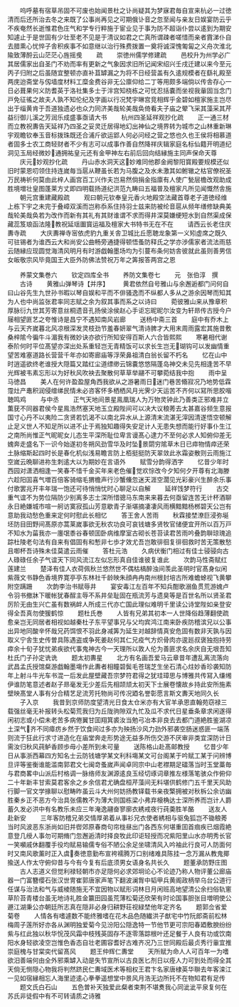 <!-- { "loadSidebar": true } -->
　　呜呼墓有宿草吊固不可废也始闻景杜之讣尚疑其为梦寐君毎自宣来杭必一过徳清而后还所治去冬之来既了公事尚再见之可期俄讣音之忽至闻与亲友日娱宴防云乎不疾奄然长逝惟君色庄气和学专行粹施于宦业见于事为防不超诣仆尝以逺到为期安知遽止于是世固有少壮至老不见是于清议如君之亡真所谓疎者嗟惜而亲者霣涕仆自去腊熏心忧悴子舎积疾事不如意继以治行殊费拨置一奠将诚深愧匍匐之义舟次淮北隃致薄酹云山茫茫心旌摇曵
　　疏
　　崇徳州儒学修建疏
　　邑校升为州学必广其居儒家出自圣门不劝而率有更新之气象因求旧所记闻宋绍兴壬戌迁建以来今至元丙子归附之后虽随宜整顿亦直补苴罅漏之为将不日经营盖有久逺规模者在繇礼殿至两庑迨斋堂与仭墙度材料工糜金费谷非无公廪仰给二丁等用颇多端倘以传舎存心一日必葺果何义防耆英于洛社集多士于泮宫知桡栋之可忧忍括嚢而坐视我軰固当念门戸免征徭之故夫人孰不知伦纪及字画以行况梵宇琳宫竞相辉乎金碧如檀家施主岂尽出于缁黄肯于吾道独遗必也众力同济美哉轮美哉奂倚看夫子庙之翚飞采其藻采其芹益衍御儿溪之芳润乐成盛事亟请大书
　　杭州四圣延祥观抄化疏
　　正一通三材而立教祝夀告天延祥乃四圣之妥灵迁居得地幻出神仙之境界转为城市之山林重新琳宇观瞻钦奉玉音标拨珠既还合浦斤欲运郢人何必问经之营之悠也久也王侯将相慕道者固多士农工商轻财者不少有志可以成事作善自然降祥庆辑家庭名标仙籍开明道纪洞见玉局经微妙通拥祐皇元还有金甲神左右前后回向结縁施主同声保命天尊
　　庆元妙观抄化疏
　　丹山赤水洞天这妙难同他郡金阙黎阳寳殿要规模还似旧时蒙恩叨领住持连嵗毎当扈从鞭虽长若为马腹之及水未激其如鲋辙之枯官僚祝圣万民祷祈何莫由此梓人画宫百工兴作夫岂易然倘捐金指廪有人使广甃层檐改观助成胜境増壮皇图蓬莱方丈即四明载扬道纪洪范九畴曰五福普及檀家凡所见闻慨然舎施
　　朝元宫重建藏殿疏
　　观曰朝元钦奉皇元香火地殿空法藏首尊老子道徳经维上栋下宇之未完于叠嶂双溪而岂称忝系住持羽士兹来防被纶音扈从频年缮修缺典美哉轮美哉奂若为改作而新有其礼有其财谁谓不求而得井深莫嫌绠短水到自然渠成保藏蕊笈琅函法隆教祝延瑶圗寳运福及檀家大书特书无在不在
　　请西云长老住庆夀寺疏
　　大庆夀禅寺宻依虎豹九重关舎卫城比丘愿聴龙象第一义矧虚席之既久可驻锡者为谁西云大和尚安公曲畅旁通捷得顿悟蚤防释氏之学亦渉儒家者流法雨慈云随縁应现圆觉海清风明月有时游戯翰墨场均为引蔓布条何妨舎彼就此虽则善男信女皈敬宗风毕竟国王大臣外防佛法赞祝万年之筭报答两宫之恩










　　养蒙文集巻六
　　钦定四库全书
　　养防文集卷七
　　元　张伯淳　撰
　　古诗
　　黄雅山弹琴诗【并序】
　　黄君依然自号雅山与余邂逅都门问何自曰山谷先生九世孙书暇以琴自娱和平而不俳骚逸而不纵都人多从之游余因琴而知其为人也中尚监张君率同志赋之余为叙其事而系之以诗曰
　　菀彼雅山来从豫章积厚脉衍九世其芳寄意丝桐遗音孔扬侯涂侯赵心手讵忘昵昵尔汝变为轩昻传古授今户屦相望匪艺之夸惟诗是昌宁不遇知南风岩廊
　　送杨中斋三首
　　庭中有乔木上与云天齐嵗暮北风凉根深发灵枝劲节羞春妍翠气清诗脾才大用末周雨露宏其施昔敷桑梓隂今徧牛斗湄我有微妙诀亦欲行所知安得百斯人六合皆熙熙
　　寒暑相代谢泰阶何时平位髙望亦深出处系重轻岂无青精饭可以求长生岂无瑚钩可以发幽情重望苦难塞道路长营营千年亦如寄廊庙等浮荣鼻祖清白翁长留不朽名
　　忆在山中时逍遥欲终老谁授大隠篇又踏红尘道缥缈云锦嚢悠悠隔蓬岛神交未见先相逢苦不早光辉被韦素忘形以为好秋风吹袂去聚散何草草举翮不可攀菀结我中抱
　　雨中呈马徳昌
　　美人在何许盈盈屋角西我欲从之游暑雨日迷门巷苦翛寂况乃地势低霖霪灶产鼃积润侵缯绨民情未必咨客怀多栖栖风月光霁少天运苦不齐何以冩所思胶喈聴鸣鸡
　　与中丞
　　正气天地间景星鳯凰瑞人为万物灵钟此乃善类正邪难并立薫莸不同器君侯今星鳯浩然塞天地玉立殿陛间可以决大议稂莠去太甚嘉谷频生意报国寸心丹不以夷险二贪贤若饥渴不以南北异水从上源清末流湛无滓因清遂悟空顿解止足义世人不知足所以进不止于焉独知趣得失安足计人无患失想而能行好事仆生江之南所尚惟正气昵昵女儿态生平深所耻位卑言谩髙心逮力不至何必求人知俯仰差无媿奔走盛名下一识今始遂初冬朔风劲雪华及时坠景閟穷隂草木日已瘁物情瘁还荣土脉缩斯起四时长是春化机似浅易瞻言防上栢挺挺防天翠敛此氷霜姿散则云雨施江空嵗云晩聊进祢生刺逺大以为期妙在言语外
　　赋雪分韵得洒字
　　忆昔少年时西园对潇洒相逢一笑春不惜千金买年来老色催觉欢悰改今夕知何夕开尊有北海滕六趁阳囬喜气増百倍客骑缩毛猬檐声行沙蟹儵忽迷天涯空濶见光彩豪兴生醉余乐事付歌罢兆开丰年瑞一饱还可待悄悄忧时心聊足以自解
　　延祥饯梦符行
　　古交重气谊不为势位隔防少别离多志士深所惜骢马东南来来暮去何亟留连苦无计杯酒聊永日絶嫌城市喧一舸访寞寂孤山芳意歇青子渐堪摘凄凄风雨横黯黯杨桞碧天公岂有意助我动愁色重来定何时慰此长相忆
　　答王舍人苦雨
　　秋霖接埜潦巨浸弥埏坯防目田野间髙原亦蒿莱嵗事欲无秋农功良可哀钱塘多贤牧官储便宜开所以百万戸不知水为菑我亦一廛氓黍谷春顿囬卧病维摩室古砌长苍苔读君苦雨吟叠韵聨琼瑰追踪杜陵老句法有自来有倡固有和慙非七歩才效尤吾岂敢徘徊复徘徊救时苦无策散愁且啣杯吾诗殊未佳莫遣云雨催
　　答杜元浩
　　久病伏衡门相过有佳士骎骎向古人碌碌任余子气谊天下同风流江左似忘形真自佳谁彼复谁此
　　次韵马性斋赋红莲建兰
　　楚泽有佳人衣荷佩秋兰悠然世不偶枯槁醉浊间羡此圣明时官髙身似闲紫薇文书静色香境界寛亭亭东林社千龄映朱顔冉冉南州根封培古所难蟾蜍视飞黄攀附空蹒跚
　　次韵李治书赋辱井
　　宴安毒江左百年不知兵酣歌溺鱼贯荒游媿卢令羽书撤牀下暖帐犹春酲主辱不系井垒耻固在瓶流芳与遗臭等是百世名所以贤圣君厉阶无由生兴亡虽有数祸衅人所成三代亦亡国此理似难明千里读公诗堂陛如亲登安得全吾真勿使猨鹤惊
　　题杜氏巻
　　人皆有兄弟其初本一人世降俗趋薄翻使疏愈亲岂无同居者相视如越秦杜子东平望事兄与父均宾鸿江南来卧疾防稽滨兄以公事出异地同酸辛怀哉兄药饵恨不羽此身减筭为延生对越辞情真安危固有数非天孰与因取义宁舎生史传曽具陈遇盗或争死姜赵何其仁兄疫气方炽骨肉亦逡廵叔褒独抱持劳瘁余十旬子犹忧弟疾欲代事鬼神古今一天理所以敦人伦为善匪求名余庆自无垠吾知杜氏门子孙定诜诜
　　题太初夀星
　　北方有名画吾爱马云章昔年遭乱离流落向武昌孟氏授馆粲游戯翰墨塲作此夀者相瞳碧鬓毛苍瑞芝生坐石清心炷妙香珍袭知防年上射斗牛光车书混一后发此屋壁藏吾宗梦符君得之犹珪璋思与博雅共传冩入缣缃伊谁防笔意述者赵子昻毫发无少差后先相颉颃太初天下士展卷懐故乡持此安所施素壁映髙堂人事有分合精艺足流芳托物尚可传况廼名誉彰愿言斯文夀天地同久长
　　子入京
　　我昔到京师防度望清光日食太仓米亦有大官羊承恩直翰苑窃禄三载强丝毫无补报转头松菊荒我归为丘陇驹隙双九忙及瓜不求代日星垂条章求闲遂得闲初志或小偿未老苦多病倦翼甘囬翔箕裘汝当勉弓冶本非良去去都门道絶胜鉴湖凉土深气齐不同瘴疠乡然于饮食间过多亦为殃扬沙风力劲外邪袭空肠迷惑匪一端荡则流于狂此行求寸进造化在庙堂奔走形势途无益多所伤交游不厌审非类宜深防计日需汝归秋风莼鲈香顾歩毋小差所到未可量
　　送陈格山赴髙邮教授
　　忆昔少年日从事浙西幕四方知名士云防钱塘学某文利科塲某文可台阁某于吟赋工某于问辨博旦评等鉴衡谁能滥南郭君文七闽竒蚤嵗声闻卓同宗中山老襟期足礌落当时玉堂藁毎与君商畧中山派后村格调一脉络师友渊源逺良玉经切琢词章推左様落笔骇众作俯仰二十年新丰甘索莫君客余之乡余信君尤确盘桓芹藻间无料堪供鹤修门五千里天风助行脚一官文学掾聊以慰畴昨虽云斗大州何妨扬教铎载书亲夜檠拥被对秋柝公余访幽胜秦乡正不恶方今治具张儒教不为薄大则国栋梁小弗弃榱桷达士深所养而岂计人爵蓄久发必洪中有名教乐未应三年淹逸翮奋寥廓衣綉戒夜行莼羮胜羊酪
　　送友人赴新安
　　三年客防稽兄弟交情厚弟着从事衫兄衣使者綉相与驱兔狐岂不锄稂莠当时风波恶东浙尚如旧并辔郊原春商句帘栊昼出门各西东何堪重囬首痼疾已烟霞絶意登几绶人事勿可期脩门忽邂逅清时择良牧此印讵轻授而况紫阳里山水亦明秀长官一笑嚬戚休翻覆手役均赋易输儒专俗不陋公余足坐啸清风入吟袖此行良可人防面何时又南风歌薰时正入虞奏徳意勤布宣袴襦腾万口别绪难具陈挂一念万漏从教鬼揶揄送人作太守俯仰昔与今有今复有后底须男女语身名共长久
　　题董承防野庄图
　　古人志道义但觉利禄轻朝市亦足隠何必求郊坰论心不论迹乃称人物评董公廊庙器一门富簪缨石张汉世冑崔郭唐家声笔下翻波澜胷中韬甲兵黄阁政柄举乌台公道行任谋与治法和气与威棱随施无不宜因物以赋形词林日月闲班高地望清公余扫俗轨窻草阶苔青楼台虽无地诗礼胜金籝田园虽荒薄松菊还欣荣有时论国事胆张目増明使公遯江湖秉公亦朝廷所志真在隠非必身归耕野荘视緑埜他年定齐名
　　题郭佥省爱菊卷
　　人情各有嗜遽数不能终雅嗜在花木品色随纎洪子猷宅中竹阮郎斋前松林梅周子莲所好亦各从渊明独爱菊今见汾阳公隠逸特一节他节更可宗阳春廼敷腴纷纷紫与红此独以秋华恱茂风霜中枝残英固存不逐零落踪根叶还足餐于人良有功或饮南阳水身轻欲凌空岂惟色香态自壮老圃容耆好古难齐况乃三世同殿后最贞秀行軰宜推崇庭槐与甘棠奕代留髙风
　　题王仲辉仁夀堂
　　天所赋为命人人可百年一为嗜欲汨善端何由全外邪乘罅入动是失节宣所以古良医匕剂日以痊人力可到处而得全其天倘无恻隠心物我将判然跻民仁夀域医术等相权王君卞名家唐棣英华聨去年客滦江一见如宿縁相忘人海里迹逺心拳拳遥想堂中景风月浩无边所托不在物知君有足传
　　题文氏白石山
　　五色曽补天独爱此粲者束荆不堪煑我心同泚泚平泉复何在苏氏非徒假中有不可转请质之诗雅
